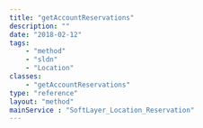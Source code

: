 ```yaml
---
title: "getAccountReservations"
description: ""
date: "2018-02-12"
tags:
    - "method"
    - "sldn"
    - "Location"
classes:
    - "getAccountReservations"
type: "reference"
layout: "method"
mainService : "SoftLayer_Location_Reservation"
---
```

